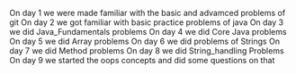 On day 1 we were made familiar with the basic and advamced problems of git
On day 2 we got familiar with basic practice problems of java
On day 3 we did Java_Fundamentals problems
On day 4 we did Core Java problems
On day 5 we did Array problems
On  day 6 we did problems of Strings
On day 7 we did Method problems
On day 8 we did String_handling Problems
On day 9 we started the oops concepts and did some questions on that
